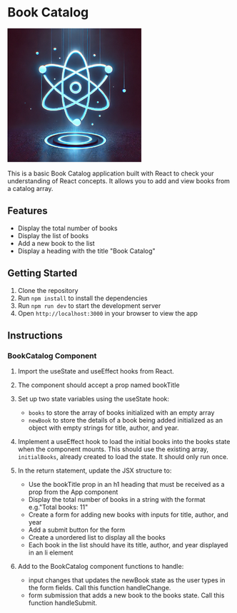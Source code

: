 # Book Catalog

<img src='./assets/react.webp' width="300px">

This is a basic Book Catalog application built with React to check your understanding of React concepts. It allows you to add and view books from a catalog array.

## Features

- Display the total number of books
- Display the list of books
- Add a new book to the list
- Display a heading with the title "Book Catalog"


## Getting Started

1. Clone the repository
2. Run `npm install` to install the dependencies
3. Run `npm run dev` to start the development server
4. Open `http://localhost:3000` in your browser to view the app


## Instructions

### BookCatalog Component

1. Import the useState and useEffect hooks from React.

1. The component should accept a prop named bookTitle

1. Set up two state variables using the useState hook:
    - `books` to store the array of books initialized with an empty array
    - `newBook` to store the details of a book being added initialized as an object with empty strings for title, author, and year.

1. Implement a useEffect hook to load the initial books into the books state when the component mounts. This should use the existing array, `initialBooks`, already created to load the state. It should only run once.

1. In the return statement, update the JSX structure to:
    - Use the bookTitle prop in an h1 heading that must be received as a prop from the App component
    - Display the total number of books in a string with the format e.g."Total books: 11"
    - Create a form for adding new books with inputs for title, author, and year
    - Add a submit button for the form
    - Create a unordered list to display all the books
    - Each book in the list should have its title, author, and year displayed in an li element


1. Add to the BookCatalog component functions to handle:
    -  input changes that updates the newBook state as the user types in the form fields. Call this function handleChange.
    - form submission that adds a new book to the books state. Call this function handleSubmit.


